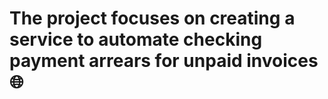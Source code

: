 # The project focuses on creating a service to automate checking payment arrears for unpaid invoices :globe_with_meridians:
